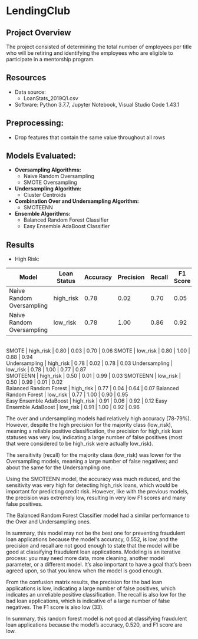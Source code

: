 # LendingClub

## Project Overview
The project consisted of determining the total number of employees per title who will be retiring and identifying the employees who are eligible to participate in a mentorship program.

## Resources
- Data source:
    - LoanStats_2019Q1.csv
- Software: Python 3.7.7, Jupyter Notebook, Visual Studio Code 1.43.1

## Preprocessing:
* Drop features that contain the same value throughout all rows


## Models Evaluated:
- **Oversampling Algorithms:**
    - Naive Random Oversampling
    - SMOTE Oversampling
- **Undersampling Algorithm:**
    - Cluster Centroids
- **Combination Over and Undersampling Algorithm:**
    - SMOTEENN
- **Ensemble Algorithms:**
    - Balanced Random Forest Classifier
    - Easy Ensemble AdaBoost Classifier

## Results
- High Risk:

Model | Loan Status | Accuracy | Precision | Recall | F1 Score
------ | ------ | ------ | ------ | ------ | ------
Naive Random Oversampling | high_risk | 0.78 | 0.02 | 0.70 | 0.05
Naive Random Oversampling | low_risk | 0.78 | 1.00 | 0.86 | 0.92
</br>
SMOTE | high_risk | 0.80 | 0.03 | 0.70 | 0.06
SMOTE | low_risk | 0.80 | 1.00 | 0.88 | 0.94
</br>
Undersampling | high_risk | 0.78 | 0.02 | 0.78 | 0.03
Undersampling | low_risk | 0.78 | 1.00 | 0.77 | 0.87
</br>
SMOTEENN | high_risk | 0.50 | 0.01 | 0.99 | 0.03
SMOTEENN | low_risk | 0.50 | 0.99 | 0.01 | 0.02
</br>
Balanced Random Forest | high_risk | 0.77 | 0.04 | 0.64 | 0.07
Balanced Random Forest | low_risk | 0.77 | 1.00 | 0.90 | 0.95
</br>
Easy Ensemble AdaBoost | high_risk | 0.91 | 0.06 | 0.92 | 0.12
Easy Ensemble AdaBoost | low_risk | 0.91 | 1.00 | 0.92 | 0.96

The over and undersampling models had relatively high accuracy (78-79%). However, despite the high precision for the majority class (low_risk), meaning a reliable positive classification, the precision for high_risk loan statuses was very low, indicating a large number of false positives (most that were considered to be high_risk were actually low_risk).

The sensitivity (recall) for the majority class (low_risk) was lower for the Oversampling models, meaning a large number of false negatives; and about the same for the Undersampling one.

Using the SMOTEENN model, the accuracy was much reduced, and the sensitivity was very high for detecting high_risk loans, which would be important for predicting credit risk. However, like with the previous models, the precision was extremely low, resulting in very low F1 scores and many false positives.

The Balanced Random Forest Classifier model had a similar performance to the Over and Undersampling ones.

In summary, this model may not be the best one for preventing fraudulent loan applications because the model's accuracy, 0.552, is low, and the precision and recall are not good enough to state that the model will be good at classifying fraudulent loan applications. Modeling is an iterative process: you may need more data, more cleaning, another model parameter, or a different model. It’s also important to have a goal that’s been agreed upon, so that you know when the model is good enough.

From the confusion matrix results, the precision for the bad loan applications is low, indicating a large number of false positives, which indicates an unreliable positive classification. The recall is also low for the bad loan applications, which is indicative of a large number of false negatives. The F1 score is also low (33).

In summary, this random forest model is not good at classifying fraudulent loan applications because the model’s accuracy, 0.520, and F1 score are low.
